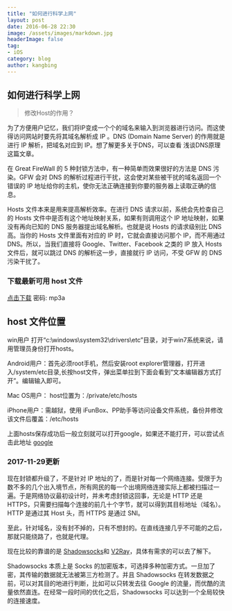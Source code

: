 ```yaml
---
title: "如何进行科学上网"
layout: post
date: 2016-06-28 22:30
image: /assets/images/markdown.jpg
headerImage: false
tag:
- iOS
category: blog
author: kangbing
---
```


## 如何进行科学上网


 >修改Host的作用？

为了方便用户记忆，我们将IP变成一个个的域名来输入到浏览器进行访问。而这使得访问网站时要先将其域名解析成 IP 。DNS (Domain Name Server) 的作用就是进行 IP 解析，把域名对应到 IP。想了解更多关于DNS，可以查看 浅谈DNS原理 这篇文章。

在 Great FireWall 的 5 种封锁方法中，有一种简单而效果很好的方法是 DNS 污染。GFW 会对 DNS 的解析过程进行干扰，这会使对某些被干扰的域名返回一个错误的 IP 地址给你的主机，使你无法正确连接到你要的服务器上读取正确的信息。

Hosts 文件本来是用来提高解析效率。在进行 DNS 请求以前，系统会先检查自己的 Hosts 文件中是否有这个地址映射关系，如果有则调用这个 IP 地址映射，如果没有再向已知的 DNS 服务器提出域名解析。也就是说 Hosts 的请求级别比 DNS 高。当你的 Hosts 文件里面有对应的 IP 时，它就会直接访问那个 IP，而不用通过 DNS。所以，当我们直接将 Google、Twitter、Facebook 之类的 IP 放入 Hosts 文件后，就可以跳过 DNS 的解析这一步，直接就行 IP 访问，不受 GFW 的 DNS 污染干扰了。 

### 下载最新可用 host 文件 ###
<a href="https://pan.baidu.com/s/1slQ0aXR" target="_blank">点击下载</a> 密码: mp3a





host 文件位置
------------

win用户 打开“c:\windows\system32\drivers\etc”目录，对于win7系统来说，请用管理员身份打开hosts。

Android用户：首先必须root手机，然后安装root explorer管理器，打开进入/system/etc目录,长按host文件，弹出菜单拉到下面会看到“文本编辑器方式打开”。编辑输入即可。

Mac OS用户： host位置为：/private/etc/hosts

iPhone用户：需越狱，使用 iFunBox、PP助手等访问设备文件系统，备份并修改该文件后覆盖：/etc/hosts

上面hosts保存成功后一般立刻就可以打开google，如果还不能打开，可以尝试点击此地址 <a href="https://www.google.com/ncr" target="_blank">google</a>

    
### 2017-11-29更新

现在封锁都升级了，不是针对 IP 地址的了，而是针对每一个网络连接。受限于为数不多的几个出入境节点，所有网民的每一个出境网络连接实际上都被扫描过一遍。于是网络协议最初设计时，并未考虑封锁这回事，无论是 HTTP 还是 HTTPS，只需要扫描每个连接的前几十个字节，就可以得到其目标地址（域名）。HTTP 是通过其 Host 头，而 HTTPS 是通过 SNI。

至此，针对域名，没有封不掉的，只有不想封的。在直线连接几乎不可能的之后，那就只能绕路了，也就是代理。

现在比较的靠谱的是 [Shadowsocks](https://github.com/shadowsocks/shadowsocks)和 [V2Ray](https://github.com/v2ray)，具体有需求的可以去了解下。

Shadowsocks 本质上是 Socks 的加密版本，可选择多种加密方式。一旦加了密，其传输的数据就无法被第三方检测了。并且 Shadowsocks 在转发数据之前，可以对其目的地进行判断，比如可以只转发去往 Google 的流量，而优酷的流量依然直连。在经常一段时间的优化之后，Shadowsocks 可以达到一个全局较快的连接速度。

